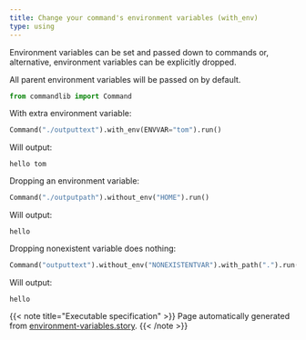 ```yaml
---
title: Change your command's environment variables (with_env)
type: using
---
```



Environment variables can be set and passed down
to commands or, alternative, environment variables can
be explicitly dropped.

All parent environment variables will be passed on by
default.





```python
from commandlib import Command

```




With extra environment variable:




```python
Command("./outputtext").with_env(ENVVAR="tom").run()
```

Will output:
```
hello tom
```






Dropping an environment variable:




```python
Command("./outputpath").without_env("HOME").run()
```

Will output:
```
hello
```






Dropping nonexistent variable does nothing:




```python
Command("outputtext").without_env("NONEXISTENTVAR").with_path(".").run()
```

Will output:
```
hello
```










{{< note title="Executable specification" >}}
Page automatically generated from <a href="https://github.com/crdoconnor/commandlib/blob/master/hitch/environment-variables.story">environment-variables.story</a>.
{{< /note >}}
